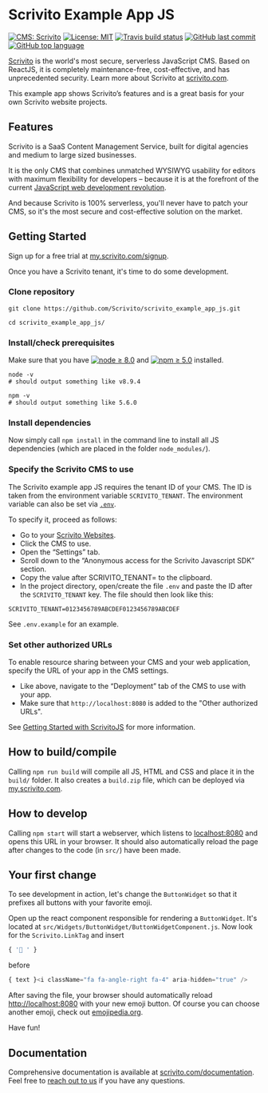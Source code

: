 # Scrivito Example App JS

[![CMS: Scrivito](https://img.shields.io/badge/CMS-Scrivito-brightgreen.svg)](https://scrivito.com) [![License: MIT](https://img.shields.io/badge/License-MIT-blue.svg)](https://opensource.org/licenses/MIT) [![Travis build status](https://img.shields.io/travis/Scrivito/scrivito_example_app_js/master.svg)](https://travis-ci.org/Scrivito/scrivito_example_app_js) [![GitHub last commit](https://img.shields.io/github/last-commit/Scrivito/scrivito_example_app_js.svg)](https://github.com/Scrivito/scrivito_example_app_js) [![GitHub top language](https://img.shields.io/github/languages/top/Scrivito/scrivito_example_app_js.svg)](https://github.com/Scrivito/scrivito_example_app_js)

[Scrivito](https://www.scrivito.com/?utm_source=github&utm_medium=natural&utm_campaign=github_example_app) is the world's most secure, serverless JavaScript CMS. Based on ReactJS, it is completely maintenance-free, cost-effective, and has unprecedented security. Learn more about Scrivito at [scrivito.com](https://www.scrivito.com/?utm_source=github&utm_medium=natural&utm_campaign=github_example_app).

This example app shows Scrivito’s features and is a great basis for your own Scrivito website projects.

## Features

Scrivito is a SaaS Content Management Service, built for digital agencies and medium to large sized businesses.

It is the only CMS that combines unmatched WYSIWYG usability for editors with maximum flexibility for developers – because it is at the forefront of the current [JavaScript web development revolution](https://www.webdevelopmentrevolution.com/).

And because Scrivito is 100% serverless, you'll never have to patch your CMS, so it's the most secure and cost-effective solution on the market.

## Getting Started

Sign up for a free trial at [my.scrivito.com/signup](https://my.scrivito.com/signup?utm_source=github&utm_medium=web&utm_campaign=github_example_app).

Once you have a Scrivito tenant, it's time to do some development.

### Clone repository

```
git clone https://github.com/Scrivito/scrivito_example_app_js.git

cd scrivito_example_app_js/
```

### Install/check prerequisites

Make sure that you have [![node ≥ 8.0](https://img.shields.io/badge/node-≥%208.0-blue.svg)](https://nodejs.org) and [![npm ≥ 5.0](https://img.shields.io/badge/npm-≥%205.0-blue.svg)](https://www.npmjs.com/get-npm) installed.

```
node -v
# should output something like v8.9.4

npm -v
# should output something like 5.6.0
```

### Install dependencies

Now simply call `npm install` in the command line to install all JS dependencies (which are placed in the folder `node_modules/`).

### Specify the Scrivito CMS to use

The Scrivito example app JS requires the tenant ID of your CMS. The ID is taken from the environment variable `SCRIVITO_TENANT`. The environment variable can also be set via [`.env`](https://github.com/motdotla/dotenv).

To specify it, proceed as follows:

* Go to your [Scrivito Websites](https://my.scrivito.com/tenants/).
* Click the CMS to use.
* Open the “Settings” tab.
* Scroll down to the “Anonymous access for the Scrivito Javascript SDK” section.
* Copy the value after SCRIVITO_TENANT= to the clipboard.
* In the project directory, open/create the file `.env` and paste the ID after the `SCRIVITO_TENANT` key. The file should then look like this:

```
SCRIVITO_TENANT=0123456789ABCDEF0123456789ABCDEF
```

See `.env.example` for an example.

### Set other authorized URLs

To enable resource sharing between your CMS and your web application, specify the URL of your app in the CMS settings.

* Like above, navigate to the “Deployment” tab of the CMS to use with your app.
* Make sure that `http://localhost:8080` is added to the "Other authorized URLs".

See [Getting Started with ScrivitoJS](https://scrivito.com/getting-started-with-scrivitojs-f729f073bf4672d8) for more information.

## How to build/compile

Calling `npm run build` will compile all JS, HTML and CSS and place it in the `build/` folder. It also creates a `build.zip` file, which can be deployed via [my.scrivito.com](https://my.scrivito.com).

## How to develop

Calling `npm start` will start a webserver, which listens to [localhost:8080](http://localhost:8080/) and opens this URL in your browser. It should also automatically reload the page after changes to the code (in `src/`) have been made.

## Your first change

To see development in action, let's change the `ButtonWidget` so that it prefixes all buttons with your favorite emoji.

Open up the react component responsible for rendering a `ButtonWidget`. It's located at `src/Widgets/ButtonWidget/ButtonWidgetComponent.js`. Now look for the `Scrivito.LinkTag` and insert

```jsx
{ '🚀 ' }
```

before

```jsx
{ text }<i className="fa fa-angle-right fa-4" aria-hidden="true" />
```

After saving the file, your browser should automatically reload [http://localhost:8080](http://localhost:8080) with your new emoji button. Of course you can choose another emoji, check out [emojipedia.org](https://emojipedia.org).

Have fun!

## Documentation

Comprehensive documentation is available at [scrivito.com/documentation](https://www.scrivito.com/documentation?utm_source=github&utm_medium=natural&utm_campaign=github_example_app). Feel free to [reach out to us](https://www.scrivito.com/support?utm_source=github&utm_medium=natural&utm_campaign=github_example_app) if you have any questions.
